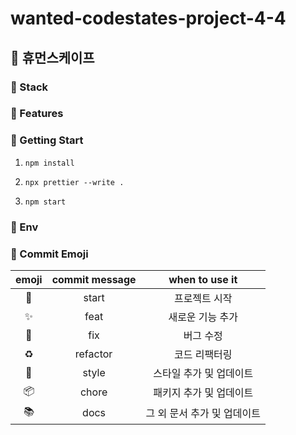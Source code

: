 # wanted-codestates-project-4-4

## 🏦 휴먼스케이프

### 🏦 Stack

### 🏦 Features

### 🏦 Getting Start

1. `npm install`

2. `npx prettier --write .`

3. `npm start`

### 🏦 Env

### 🏦 Commit Emoji

|   emoji    | commit message |       when to use it        |
| :--------: | :------------: | :-------------------------: |
|   :tada:   |     start      |        프로젝트 시작        |
| :sparkles: |      feat      |      새로운 기능 추가       |
|   :bug:    |      fix       |          버그 수정          |
| :recycle:  |    refactor    |        코드 리팩터링        |
| :lipstick: |     style      |   스타일 추가 및 업데이트   |
| :package:  |     chore      |   패키지 추가 및 업데이트   |
|  :books:   |      docs      | 그 외 문서 추가 및 업데이트 |

### <br/>
